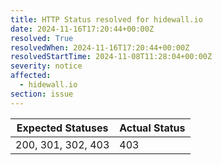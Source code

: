 ```yaml
---
title: HTTP Status resolved for hidewall.io
date: 2024-11-16T17:20:44+00:00Z
resolved: True
resolvedWhen: 2024-11-16T17:20:44+00:00Z
resolvedStartTime: 2024-11-08T11:28:04+00:00Z
severity: notice
affected:
  - hidewall.io
section: issue
---
```


| Expected Statuses | Actual Status  |
|-------------------|----------------|
| 200, 301, 302, 403 | 403 |
